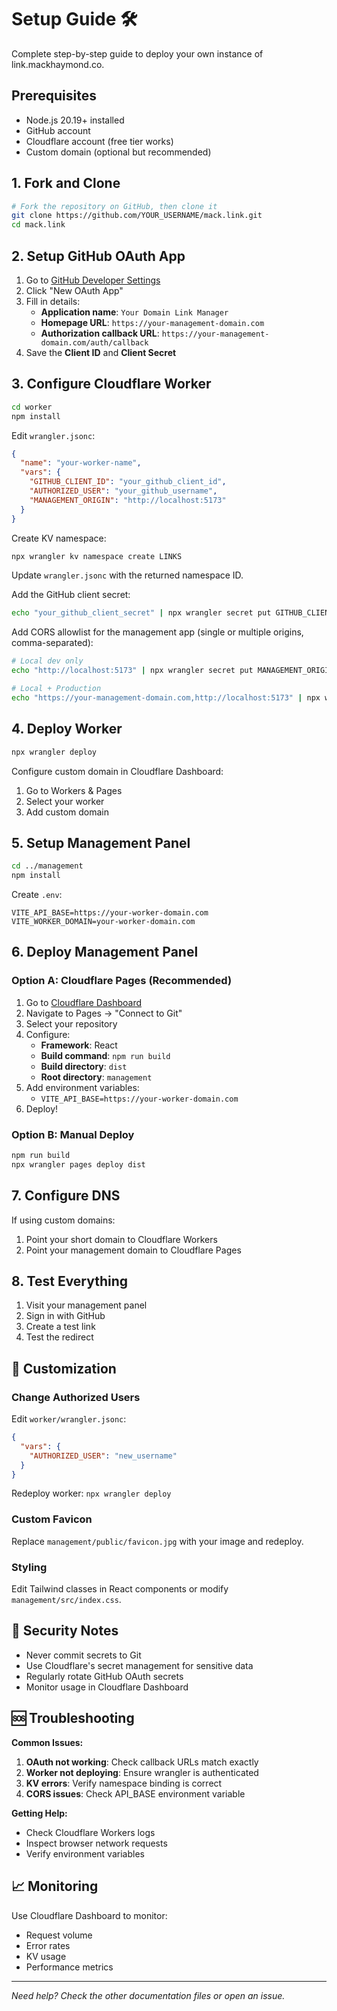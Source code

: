 # Setup Guide 🛠

Complete step-by-step guide to deploy your own instance of link.mackhaymond.co.

## Prerequisites

- Node.js 20.19+ installed
- GitHub account
- Cloudflare account (free tier works)
- Custom domain (optional but recommended)

## 1. Fork and Clone

```bash
# Fork the repository on GitHub, then clone it
git clone https://github.com/YOUR_USERNAME/mack.link.git
cd mack.link
```

## 2. Setup GitHub OAuth App

1. Go to [GitHub Developer Settings](https://github.com/settings/developers)
2. Click "New OAuth App"
3. Fill in details:
   - **Application name**: `Your Domain Link Manager`
   - **Homepage URL**: `https://your-management-domain.com`
   - **Authorization callback URL**: `https://your-management-domain.com/auth/callback`
4. Save the **Client ID** and **Client Secret**

## 3. Configure Cloudflare Worker

```bash
cd worker
npm install
```

Edit `wrangler.jsonc`:
```json
{
  "name": "your-worker-name",
  "vars": {
    "GITHUB_CLIENT_ID": "your_github_client_id",
    "AUTHORIZED_USER": "your_github_username",
    "MANAGEMENT_ORIGIN": "http://localhost:5173"
  }
}
```

Create KV namespace:
```bash
npx wrangler kv namespace create LINKS
```

Update `wrangler.jsonc` with the returned namespace ID.

Add the GitHub client secret:
```bash
echo "your_github_client_secret" | npx wrangler secret put GITHUB_CLIENT_SECRET
```

Add CORS allowlist for the management app (single or multiple origins, comma-separated):
```bash
# Local dev only
echo "http://localhost:5173" | npx wrangler secret put MANAGEMENT_ORIGIN

# Local + Production
echo "https://your-management-domain.com,http://localhost:5173" | npx wrangler secret put MANAGEMENT_ORIGIN
```

## 4. Deploy Worker

```bash
npx wrangler deploy
```

Configure custom domain in Cloudflare Dashboard:
1. Go to Workers & Pages
2. Select your worker
3. Add custom domain

## 5. Setup Management Panel

```bash
cd ../management
npm install
```

Create `.env`:
```env
VITE_API_BASE=https://your-worker-domain.com
VITE_WORKER_DOMAIN=your-worker-domain.com
```

## 6. Deploy Management Panel

### Option A: Cloudflare Pages (Recommended)

1. Go to [Cloudflare Dashboard](https://dash.cloudflare.com)
2. Navigate to Pages → "Connect to Git"
3. Select your repository
4. Configure:
   - **Framework**: React
   - **Build command**: `npm run build`
   - **Build directory**: `dist`
   - **Root directory**: `management`
5. Add environment variables:
   - `VITE_API_BASE=https://your-worker-domain.com`
6. Deploy!

### Option B: Manual Deploy

```bash
npm run build
npx wrangler pages deploy dist
```

## 7. Configure DNS

If using custom domains:
1. Point your short domain to Cloudflare Workers
2. Point your management domain to Cloudflare Pages

## 8. Test Everything

1. Visit your management panel
2. Sign in with GitHub
3. Create a test link
4. Test the redirect

## 🔧 Customization

### Change Authorized Users

Edit `worker/wrangler.jsonc`:
```json
{
  "vars": {
    "AUTHORIZED_USER": "new_username"
  }
}
```

Redeploy worker: `npx wrangler deploy`

### Custom Favicon

Replace `management/public/favicon.jpg` with your image and redeploy.

### Styling

Edit Tailwind classes in React components or modify `management/src/index.css`.

## 🚨 Security Notes

- Never commit secrets to Git
- Use Cloudflare's secret management for sensitive data
- Regularly rotate GitHub OAuth secrets
- Monitor usage in Cloudflare Dashboard

## 🆘 Troubleshooting

**Common Issues:**

1. **OAuth not working**: Check callback URLs match exactly
2. **Worker not deploying**: Ensure wrangler is authenticated
3. **KV errors**: Verify namespace binding is correct
4. **CORS issues**: Check API_BASE environment variable

**Getting Help:**

- Check Cloudflare Workers logs
- Inspect browser network requests
- Verify environment variables

## 📈 Monitoring

Use Cloudflare Dashboard to monitor:
- Request volume
- Error rates
- KV usage
- Performance metrics

---

*Need help? Check the other documentation files or open an issue.*